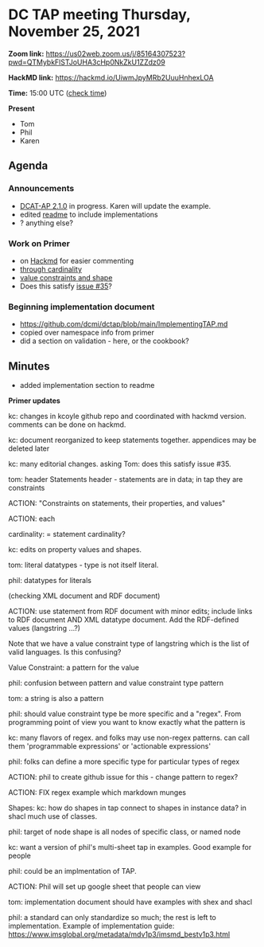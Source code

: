 # DC TAP meeting Thursday, November 25, 2021

**Zoom link:** https://us02web.zoom.us/j/85164307523?pwd=QTMybkFlSTJoUHA3cHp0NkZkU1ZZdz09

**HackMD link:** https://hackmd.io/UiwmJpyMRb2UuuHnhexLOA

**Time:** 15:00 UTC ([check time](https://www.timeanddate.com/worldclock/fixedtime.html?msg=DC+TAP&iso=20211125T15&p1=%3A&ah=1))

**Present**

* Tom
* Phil
* Karen

## Agenda 

### Announcements

* [DCAT-AP 2.1.0](https://github.com/SEMICeu/DCAT-AP/blob/2.1.0-draft/releases/2.1.0/dcat-ap_2.1.0.pdf) in progress. Karen will update the example.
* edited [readme](https://github.com/dcmi/dctap/blob/main/README.md) to include implementations
* ? anything else?

### Work on Primer

* on [Hackmd](https://hackmd.io/DErWH403RaWiBippMFosaw) for easier commenting
* [through cardinality](https://github.com/kcoyle/dcap/commit/9fec61a9e3763991f907741cfdf91b7381def268#diff-28cc19f2013c7b9e915c4c8a3ac5b2c668e8a02e5c6852dd027cfbed2e1be01b)
* [value constraints and shape](https://github.com/kcoyle/dcap/commit/6b997c563baf279a62cbb35928c9a4ef81b841d6#diff-28cc19f2013c7b9e915c4c8a3ac5b2c668e8a02e5c6852dd027cfbed2e1be01b)
* Does this satisfy [issue #35](https://github.com/dcmi/dctap/issues/35)?

### Beginning implementation document
* https://github.com/dcmi/dctap/blob/main/ImplementingTAP.md
* copied over namespace info from primer
* did a section on validation - here, or the cookbook?

## Minutes

* added implementation section to readme

**Primer updates**

kc: changes in kcoyle github repo and coordinated with hackmd version. comments can be done on hackmd.

kc: document reorganized to keep statements together. appendices may be deleted later

kc: many editorial changes. asking Tom: does this satisfy issue #35.

tom: header Statements header - statements are in data; in tap they are constraints

ACTION: "Constraints on statements, their properties, and values"

ACTION: each 

cardinality: = statement cardinality?

kc: edits on property values and shapes. 

tom: literal datatypes - type is not itself literal. 

phil: datatypes for literals

(checking XML document and RDF document)

ACTION: use statement from RDF document with minor edits; include links to RDF document AND XML datatype document. Add the RDF-defined values (langstring ...?) 

Note that we have a value constraint type of langstring which is the list of valid languages. Is this confusing?

Value Constraint: a pattern for the value

phil: confusion between pattern and value constraint type pattern

tom: a string is also a pattern

phil: should value constraint type be more specific and a "regex". From programming point of view you want to know exactly what the pattern is

kc: many flavors of regex. and folks may use non-regex patterns. can call them 'programmable expressions' or 'actionable expressions'

phil: folks can define a more specific type for particular types of regex

ACTION: phil to create github issue for this - change pattern to regex?

ACTION: FIX regex example which markdown munges

Shapes: kc: how do shapes in tap connect to shapes in instance data? in shacl much use of classes. 

phil: target of node shape is all nodes of specific class, or named node

kc: want a version of phil's multi-sheet tap in examples. Good example for people 

phil: could be an implmentation of TAP.

ACTION: Phil will set up google sheet that people can view

tom: implementation document should have examples with shex and shacl

phil: a standard can only standardize so much; the rest is left to implementation. Example of implementation guide:
https://www.imsglobal.org/metadata/mdv1p3/imsmd_bestv1p3.html
